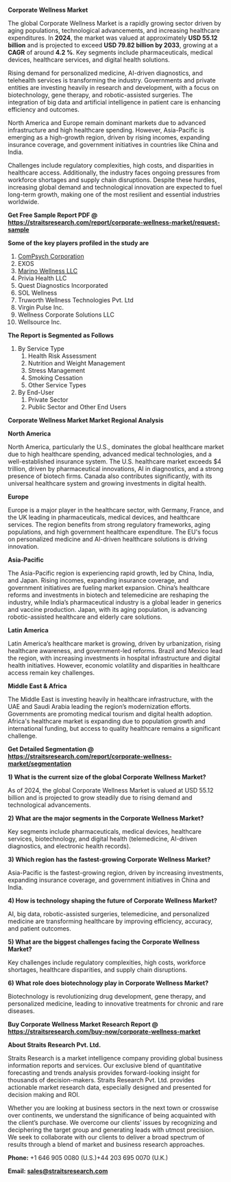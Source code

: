 <p><strong>Corporate Wellness Market</strong></p>
<p>The global Corporate Wellness Market is a rapidly growing sector driven by aging populations, technological advancements, and increasing healthcare expenditures. In <strong>2024</strong>, the market was valued at approximately <strong>USD 55.12 billion</strong> and is projected to exceed <strong>USD 79.82 billion</strong><strong> by 2033</strong>, growing at a <strong>CAGR</strong> of around <strong>4.2 %</strong>. Key segments include pharmaceuticals, medical devices, healthcare services, and digital health solutions.</p>
<p>Rising demand for personalized medicine, AI-driven diagnostics, and telehealth services is transforming the industry. Governments and private entities are investing heavily in research and development, with a focus on biotechnology, gene therapy, and robotic-assisted surgeries. The integration of big data and artificial intelligence in patient care is enhancing efficiency and outcomes.</p>
<p>North America and Europe remain dominant markets due to advanced infrastructure and high healthcare spending. However, Asia-Pacific is emerging as a high-growth region, driven by rising incomes, expanding insurance coverage, and government initiatives in countries like China and India.</p>
<p>Challenges include regulatory complexities, high costs, and disparities in healthcare access. Additionally, the industry faces ongoing pressures from workforce shortages and supply chain disruptions. Despite these hurdles, increasing global demand and technological innovation are expected to fuel long-term growth, making one of the most resilient and essential industries worldwide.</p>
<p><strong>Get Free Sample Report PDF @ <a href=https://straitsresearch.com/report/corporate-wellness-market/request-sample>https://straitsresearch.com/report/corporate-wellness-market/request-sample</a></strong></p>
<div><strong>Some of the key players profiled in the study are</strong></div>
<p><ol>
<li><a href=""https://www.compsych.com/services/employee-assistance-programs.html"" target=""_blank"">ComPsych Corporation</a></li>
<li>EXOS</li>
<li><a href=""https://www.marinowellness.com/"" target=""_blank"">Marino Wellness LLC</a></li>
<li>Privia Health LLC</li>
<li>Quest Diagnostics Incorporated</li>
<li>SOL Wellness</li>
<li>Truworth Wellness Technologies Pvt. Ltd</li>
<li>Virgin Pulse Inc.</li>
<li>Wellness Corporate Solutions LLC</li>
<li>Wellsource Inc.</li>
</ol></p>
<p><strong>The Report is Segmented as Follows</strong></p>
<p><ol>
<li>By Service Type<br>
<ol>
<li>Health Risk Assessment</li>
<li>Nutrition and Weight Management</li>
<li>Stress Management</li>
<li>Smoking Cessation</li>
<li>Other Service Types</li>
</ol>
</li>
<li>By End-User
<ol>
<li>Private Sector</li>
<li>Public Sector and Other End Users</li>
</ol>
</li>
</ol></p>
<p><strong>Corporate Wellness Market Market Regional Analysis</strong></p>
<p><strong>North America</strong></p>
<p>North America, particularly the U.S., dominates the global healthcare market due to high healthcare spending, advanced medical technologies, and a well-established insurance system. The U.S. healthcare market exceeds $4 trillion, driven by pharmaceutical innovations, AI in diagnostics, and a strong presence of biotech firms. Canada also contributes significantly, with its universal healthcare system and growing investments in digital health.</p>
<p><strong>Europe</strong></p>
<p>Europe is a major player in the healthcare sector, with Germany, France, and the UK leading in pharmaceuticals, medical devices, and healthcare services. The region benefits from strong regulatory frameworks, aging populations, and high government healthcare expenditure. The EU's focus on personalized medicine and AI-driven healthcare solutions is driving innovation.</p>
<p><strong>Asia-Pacific</strong></p>
<p>The Asia-Pacific region is experiencing rapid growth, led by China, India, and Japan. Rising incomes, expanding insurance coverage, and government initiatives are fueling market expansion. China&rsquo;s healthcare reforms and investments in biotech and telemedicine are reshaping the industry, while India&rsquo;s pharmaceutical industry is a global leader in generics and vaccine production. Japan, with its aging population, is advancing robotic-assisted healthcare and elderly care solutions.</p>
<p><strong>Latin America</strong></p>
<p>Latin America&rsquo;s healthcare market is growing, driven by urbanization, rising healthcare awareness, and government-led reforms. Brazil and Mexico lead the region, with increasing investments in hospital infrastructure and digital health initiatives. However, economic volatility and disparities in healthcare access remain key challenges.</p>
<p><strong>Middle East &amp; Africa</strong></p>
<p>The Middle East is investing heavily in healthcare infrastructure, with the UAE and Saudi Arabia leading the region&rsquo;s modernization efforts. Governments are promoting medical tourism and digital health adoption. Africa's healthcare market is expanding due to population growth and international funding, but access to quality healthcare remains a significant challenge.</p>
<p><strong>Get Detailed Segmentation @ <a href=https://straitsresearch.com/report/corporate-wellness-market/segmentation>https://straitsresearch.com/report/corporate-wellness-market/segmentation</a></strong></p>
<p><strong>1) What is the current size of the global Corporate Wellness Market?</strong></p>
<p>As of 2024, the global Corporate Wellness Market is valued at USD 55.12 billion and is projected to grow steadily due to rising demand and technological advancements.</p>
<p><strong>2) What are the major segments in the Corporate Wellness Market?</strong></p>
<p>Key segments include pharmaceuticals, medical devices, healthcare services, biotechnology, and digital health (telemedicine, AI-driven diagnostics, and electronic health records).</p>
<p><strong>3) Which region has the fastest-growing Corporate Wellness Market?</strong></p>
<p>Asia-Pacific is the fastest-growing region, driven by increasing investments, expanding insurance coverage, and government initiatives in China and India.</p>
<p><strong>4) How is technology shaping the future of Corporate Wellness Market?</strong></p>
<p>AI, big data, robotic-assisted surgeries, telemedicine, and personalized medicine are transforming healthcare by improving efficiency, accuracy, and patient outcomes.</p>
<p><strong>5) What are the biggest challenges facing the Corporate Wellness Market?</strong></p>
<p>Key challenges include regulatory complexities, high costs, workforce shortages, healthcare disparities, and supply chain disruptions.</p>
<p><strong>6) What role does biotechnology play in Corporate Wellness Market?</strong></p>
<p>Biotechnology is revolutionizing drug development, gene therapy, and personalized medicine, leading to innovative treatments for chronic and rare diseases.</p>
<p><strong>Buy Corporate Wellness Market Research Report @ <a href=https://straitsresearch.com/buy-now/corporate-wellness-market>https://straitsresearch.com/buy-now/corporate-wellness-market</a></strong></p>
<p><strong>About Straits Research Pvt. Ltd.</strong></p>
<p>Straits Research is a market intelligence company providing global business information reports and services. Our exclusive blend of quantitative forecasting and trends analysis provides forward-looking insight for thousands of decision-makers. Straits Research Pvt. Ltd. provides actionable market research data, especially designed and presented for decision making and ROI.</p>
<p>Whether you are looking at business sectors in the next town or crosswise over continents, we understand the significance of being acquainted with the client&rsquo;s purchase. We overcome our clients&rsquo; issues by recognizing and deciphering the target group and generating leads with utmost precision. We seek to collaborate with our clients to deliver a broad spectrum of results through a blend of market and business research approaches.</p>
<p><strong><strong>Phone:</strong></strong> +1 646 905 0080 (U.S.)+44 203 695 0070 (U.K.)</p>
<p><strong><strong>Email: </strong></strong><a href=mailto:sales@straitsresearch.com><strong><u><strong>sales@straitsresearch.com</strong></u></strong></a></p>
